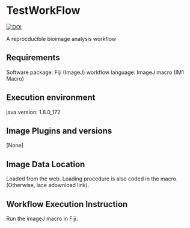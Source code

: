 # TestWorkFlow
[![DOI](https://zenodo.org/badge/213928794.svg)](https://zenodo.org/badge/latestdoi/213928794)

A reprocducible bioimage analysis workflow


## Requirements

Software package: Fiji (ImageJ)
workflow language: ImageJ macro (IM1 Macro)


## Execution environment

java.version: 1.8.0_172




## Image Plugins and versions

[None]


## Image Data Location
Loaded from the web. Loading procedure is also coded in the macro.
(Otherwise, lace adownload link).


## Workflow Execution Instruction

Run the imageJ macro in Fiji.
